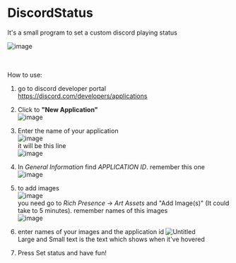 # DiscordStatus

It's a small program to set a custom discord playing status <br>

![image](https://user-images.githubusercontent.com/97464195/208199356-ff34fba6-ccf3-4317-a78a-cfe9d38878ba.png)<br> <br> <br>

How to use: <br>

1. go to discord developer portal https://discord.com/developers/applications

2. Click to **"New Application"**<br>![image](https://user-images.githubusercontent.com/97464195/208199260-df47f4eb-1901-4acf-a965-a391300e9ebf.png)  <br>

3. Enter the name of your application <br>![image](https://user-images.githubusercontent.com/97464195/208198078-f2b06071-360e-40cb-b566-ff271adae065.png) <br>
it will be this line<br> ![image](https://user-images.githubusercontent.com/97464195/208198227-11744ff3-ab21-4fc7-ae69-19826c02bdd7.png) <br>

4. In _General Information_ find _APPLICATION ID_. remember this one <br>
![image](https://user-images.githubusercontent.com/97464195/208199657-58b7dbb8-c1dd-4e65-82d9-95e574400b14.png)<br>

5. to add images <br>![image](https://user-images.githubusercontent.com/97464195/208199874-d47aad8d-2fc8-4ffa-b537-f70471b05c3b.png) <br>
you need go to _Rich Presence_ -> _Art Assets_ and "Add Image(s)" (It could take to 5 minutes). remember names of this images<br>
![image](https://user-images.githubusercontent.com/97464195/208200600-fdb8c7f0-5aa6-4976-b13b-71f776616498.png)

6. enter names of your images and the application id
![Untitled](https://user-images.githubusercontent.com/97464195/208202593-6d5b2b48-2cb1-4380-af68-ef01b19e39fd.png) <br>
Large and Small text is the text which shows when it've hovered <br>

7. Press Set status and have fun!
